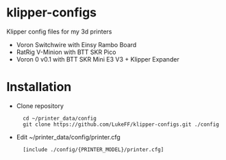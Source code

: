 # klipper-configs
Klipper config files for my 3d printers
- Voron Switchwire with Einsy Rambo Board
- RatRig V-Minion with BTT SKR Pico
- Voron 0 v0.1 with BTT SKR Mini E3 V3 + Klipper Expander

# Installation
- Clone repository

        cd ~/printer_data/config
        git clone https://github.com/LukeFF/klipper-configs.git ./config
- Edit ~/printer_data/config/printer.cfg

        [include ./config/{PRINTER_MODEL}/printer.cfg]